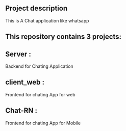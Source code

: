 ## Project description 

This is A Chat application like whatsapp 
 
## This repository  contains 3 projects: 

 ## Server :
 Backend for Chating Application 

 ## client_web : 
Frontend for chating App for web

## Chat-RN :
Frontend for chating App for Mobile
